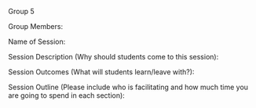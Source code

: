 Group 5


Group Members:

Name of Session:

Session Description (Why should students come to this session):

Session Outcomes (What will students learn/leave with?):

Session Outline (Please include who is facilitating and how much time you are going to spend in each section):

